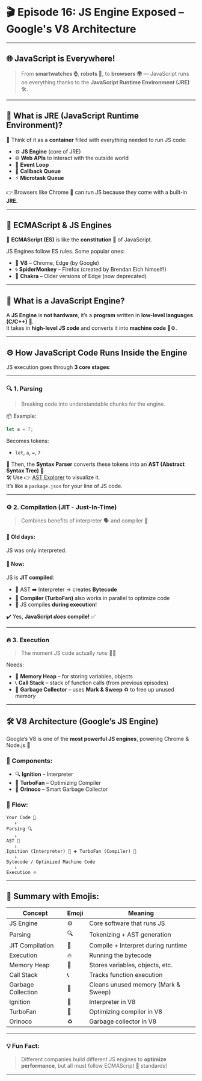 # 🎬 **Episode 16: JS Engine Exposed – Google's V8 Architecture**  

---

## 🌐 JavaScript is Everywhere!

> From **smartwatches ⌚**, **robots 🤖**, to **browsers 🌍** — JavaScript runs on everything thanks to the **JavaScript Runtime Environment (JRE)** 🛠️.

---

## 🧱 What is JRE (JavaScript Runtime Environment)?

🧃 Think of it as a **container** filled with everything needed to run JS code:

- ⚙️ **JS Engine** (core of JRE)
- 🌐 **Web APIs** to interact with the outside world
- 🔁 **Event Loop**
- 🧵 **Callback Queue**
- ⚡ **Microtask Queue**

👉 Browsers like Chrome 🧭 can run JS because they come with a built-in **JRE**.

---

## 📜 ECMAScript & JS Engines

🔖 **ECMAScript (ES)** is like the **constitution 📘** of JavaScript.

JS Engines follow ES rules. Some popular ones:

- 💠 **V8** – Chrome, Edge (by Google)
- 🌀 **SpiderMonkey** – Firefox (created by Brendan Eich himself!)
- 🔷 **Chakra** – Older versions of Edge (now deprecated)

---

## 🧠 What is a JavaScript Engine?

A **JS Engine** is **not hardware**, it’s a **program** written in **low-level languages (C/C++)** 🧬.  
It takes in **high-level JS code** and converts it into **machine code** 🧾⚙️.

---

## ⚙️ How JavaScript Code Runs Inside the Engine

JS execution goes through **3 core stages**:

---

### 🔍 1. **Parsing**

> Breaking code into understandable chunks for the engine.

📦 Example:
```js
let a = 7;
```
Becomes tokens:
- `let`, `a`, `=`, `7`

🧩 Then, the **Syntax Parser** converts these tokens into an **AST (Abstract Syntax Tree)** 🌲  
🛠️ Use 👉 [AST Explorer](https://astexplorer.net) to visualize it.  
It’s like a `package.json` for your line of JS code.

---

### ⚙️ 2. **Compilation (JIT - Just-In-Time)**

> Combines benefits of interpreter 🗣️ and compiler 🧵

#### 🔁 Old days:
JS was only interpreted.

#### 🚀 Now:
JS is **JIT compiled**:
- 🔎 AST ➡️ Interpreter → creates **Bytecode**
- 🧠 **Compiler (TurboFan)** also works in parallel to optimize code
- 🧪 JS compiles **during execution**!

✔️ Yes, **JavaScript *does* compile!** ✅

---

### 🔥 3. **Execution**

> The moment JS code actually *runs* 🏃‍♂️

Needs:
- 🧠 **Memory Heap** – for storing variables, objects
- 📞 **Call Stack** – stack of function calls (from previous episodes)
- 🧹 **Garbage Collector** – uses **Mark & Sweep** ♻️ to free up unused memory

---

## 🛠️ V8 Architecture (Google’s JS Engine)

Google’s V8 is one of the **most powerful JS engines**, powering Chrome & Node.js 🚀

### 🧬 Components:

- 🔍 **Ignition** – Interpreter
- 🧵 **TurboFan** – Optimizing Compiler
- 🧹 **Orinoco** – Smart Garbage Collector

### 🧠 Flow:
```text
Your Code 🧾
   ↓
Parsing 🔍
   ↓
AST 🌲
   ↓
Ignition (Interpreter) 🧠 ➕ TurboFan (Compiler) 🧵
   ↓
Bytecode / Optimized Machine Code
   ↓
Execution 🔥
```

---

## 🧪 Summary with Emojis:

| Concept            | Emoji | Meaning                                         |
|--------------------|-------|--------------------------------------------------|
| JS Engine          | ⚙️     | Core software that runs JS                     |
| Parsing            | 🔍     | Tokenizing + AST generation                    |
| JIT Compilation    | 🧵     | Compile + Interpret during runtime             |
| Execution          | 🔥     | Running the bytecode                           |
| Memory Heap        | 🧠     | Stores variables, objects, etc.                |
| Call Stack         | 📞     | Tracks function execution                      |
| Garbage Collection | 🧹     | Cleans unused memory (Mark & Sweep)            |
| Ignition           | 🔎     | Interpreter in V8                              |
| TurboFan           | 🚀     | Optimizing compiler in V8                      |
| Orinoco            | ♻️     | Garbage collector in V8                        |

---

### 💡 Fun Fact:
> Different companies build different JS engines to **optimize performance**, but all must follow ECMAScript 📘 standards!

---
